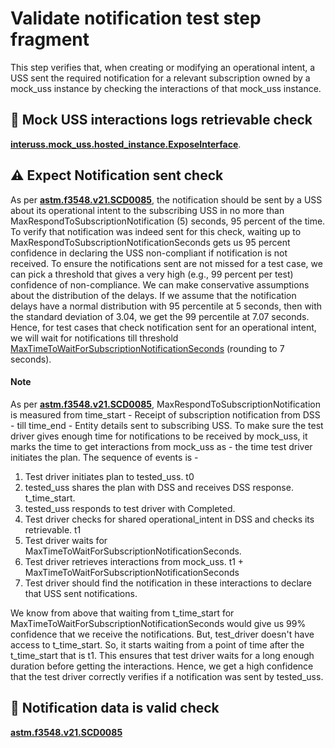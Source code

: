 # Validate notification test step fragment

This step verifies that, when creating or modifying an operational intent, a USS sent the required notification for a relevant subscription owned by a mock_uss instance by checking the interactions of that mock_uss instance.

## 🛑 Mock USS interactions logs retrievable check
**[interuss.mock_uss.hosted_instance.ExposeInterface](../../../../../requirements/interuss/mock_uss/hosted_instance.md)**.

## ⚠️ Expect Notification sent check
As per **[astm.f3548.v21.SCD0085](../../../../../requirements/astm/f3548/v21.md)**, the notification should be sent by a
USS about its operational intent to the subscribing USS in no more than MaxRespondToSubscriptionNotification (5) seconds,
95 percent of the time.
To verify that notification was indeed sent for this check, waiting up to MaxRespondToSubscriptionNotificationSeconds gets us
95 percent confidence in declaring the USS non-compliant if notification is not received.
To ensure the notifications sent are not missed for a test case, we can pick a threshold that gives
a very high (e.g., 99 percent per test) confidence of non-compliance. We can make conservative assumptions
about the distribution of the delays. If we assume that the notification delays have a normal distribution
with 95 percentile at 5 seconds, then with the standard deviation of 3.04, we get the 99 percentile at 7.07 seconds.
Hence, for test cases that check notification sent for an operational intent, we will wait for notifications till threshold
[MaxTimeToWaitForSubscriptionNotificationSeconds](./wait.py)  (rounding to 7 seconds).

#### Note
As per **[astm.f3548.v21.SCD0085](../../../../../requirements/astm/f3548/v21.md)**, MaxRespondToSubscriptionNotification
is measured from time_start - Receipt of subscription notification from DSS -
till time_end - Entity details sent to subscribing USS.
To make sure the test driver gives enough time for notifications to be received by mock_uss,
it marks the time to get interactions from mock_uss as - the time test driver initiates the plan.
The sequence of events is -
1. Test driver initiates plan to tested_uss. t0
2. tested_uss shares the plan with DSS and receives DSS response. t_time_start.
3. tested_uss responds to test driver with Completed.
4. Test driver checks for shared operational_intent in DSS and checks its retrievable. t1
5. Test driver waits for MaxTimeToWaitForSubscriptionNotificationSeconds.
6. Test driver retrieves interactions from mock_uss. t1 + MaxTimeToWaitForSubscriptionNotificationSeconds
7. Test driver should find the notification in these interactions to declare that USS sent notifications.

We know from above that waiting from t_time_start for MaxTimeToWaitForSubscriptionNotificationSeconds would
give us 99% confidence that we receive the notifications. But, test_driver doesn't have access to t_time_start.
So, it starts waiting from a point of time after the t_time_start that is t1.
This ensures that test driver waits for a long enough duration before getting the interactions. Hence, we get
a high confidence that the test driver correctly verifies if a notification was sent by tested_uss.

## 🛑 Notification data is valid check
**[astm.f3548.v21.SCD0085](../../../../../requirements/astm/f3548/v21.md)**
